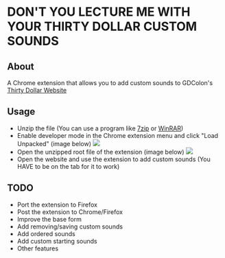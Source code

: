 

# DON'T YOU LECTURE ME WITH YOUR THIRTY DOLLAR CUSTOM SOUNDS
## About
A Chrome extension that allows you to add custom sounds to GDColon's [Thirty Dollar Website](https://thirtydollar.website/)

## Usage
 - Unzip the file (You can use a program like [7zip](https://www.7-zip.org/) or [WinRAR](https://www.win-rar.com))
 - Enable developer mode in the Chrome extension menu and click "Load Unpacked" (image below)
![](https://i.imgur.com/PDRahkf.png)
 - Open the unzipped root file of the extension (image below)
 ![](https://i.imgur.com/QqzqbgQ.png)
 - Open the website and use the extension to add custom sounds (You HAVE to be on the tab for it to work)
 
 ## TODO
 
 - Port the extension to Firefox
 - Post the extension to Chrome/Firefox
 - Improve the base form
 - Add removing/saving custom sounds
 - Add ordered sounds
 - Add custom starting sounds
 - Other features
